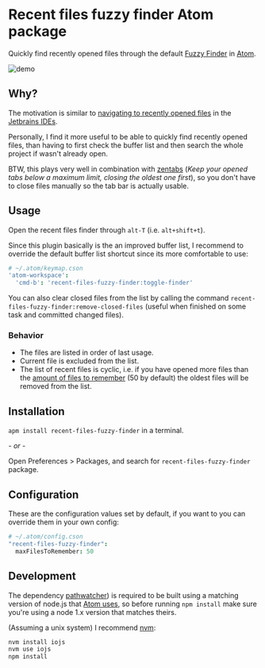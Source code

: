 # Recent files fuzzy finder Atom package

Quickly find recently opened files through the default [Fuzzy Finder](https://github.com/atom/fuzzy-finder) in [Atom](https://atom.io/).

![demo](https://cloud.githubusercontent.com/assets/978461/6547149/df374dd4-c5cf-11e4-9523-fd892b6ec3e5.gif)

## Why?
The motivation is similar to [navigating to recently opened files](http://blog.jetbrains.com/webide/2013/02/navigating-between-files-in-the-ide-best-practices/) in the [Jetbrains IDEs](https://www.jetbrains.com/).

Personally, I find it more useful to be able to quickly find recently opened files, than having to first check the buffer list and then search the whole project if wasn't already open.

BTW, this plays very well in combination with [zentabs](https://atom.io/packages/zentabs) (_Keep your opened tabs below a maximum limit, closing the oldest one first_), so you don't have to close files manually so the tab bar is actually usable.

## Usage
Open the recent files finder through `alt-T` (i.e. `alt+shift+t`).

Since this plugin basically is the an improved buffer list, I  recommend to override the default buffer list shortcut since its more comfortable to use:

```coffee
# ~/.atom/keymap.cson
'atom-workspace':
  'cmd-b': 'recent-files-fuzzy-finder:toggle-finder'
```

You can also clear closed files from the list by calling the command `recent-files-fuzzy-finder:remove-closed-files` (useful when finished on some task and committed changed files).

### Behavior
- The files are listed in order of last usage.
- Current file is excluded from the list.
- The list of recent files is cyclic, i.e. if you have opened more files than the [amount of files to remember](#Configuration) (50 by default) the oldest files will be removed from the list.

## Installation
 `apm install recent-files-fuzzy-finder` in a terminal.

_- or -_

Open Preferences > Packages, and search for `recent-files-fuzzy-finder` package.


## Configuration
These are the configuration values set by default, if you want to you can override them in your own config:

```coffee
# ~/.atom/config.cson
"recent-files-fuzzy-finder":
  maxFilesToRemember: 50
```

## Development

The dependency [pathwatcher](https://github.com/atom/node-pathwatcher)) is required to be built using a matching version of node.js that [Atom uses](https://github.com/atom/atom/tree/master/docs/build-instructions), so before running `npm install` make sure you're using a node 1.x version that matches theirs.

(Assuming a unix system) I recommend [nvm](https://github.com/creationix/nvm):

```bash
nvm install iojs
nvm use iojs
npm install
```
